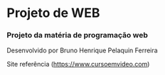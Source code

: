 # Projeto de WEB 

### Projeto da matéria de programação web
Desenvolvido por Bruno Henrique Pelaquin Ferreira

Site referência (https://www.cursoemvideo.com)